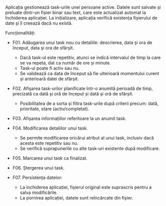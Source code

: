 Aplicația gestionează task-urile unei persoane active. Datele sunt salvate și preluate dintr-un fișier binar sau text, care este actualizat automat la închiderea aplicației. La inițializare, aplicația verifică existența fișierului de date și îl creează dacă nu există.

Funcționalități:
- F01. Adăugarea unui task nou cu detaliile: descrierea, data și ora de început, data și ora de sfârșit.
  - Dacă task-ul este repetitiv, atunci se indică intervalul de timp la care se va repeta, dat ca număr de ore și minute.
  - Task-ul poate fi activ sau nu.
  - Se validează ca data de început să fie ulterioară momentului curent și anterioară datei de sfârșit.

- F02. Afișarea task-urilor planificate într-o anumită perioadă de timp, precizată ca dată și oră de început și dată și oră de sfârșit.
  - Posibilitatea de a sorta și filtra task-urile după criterii precum: dată, prioritate, stare (activ/completat).

- F03. Afișarea informațiilor referitoare la un anumit task.

- F04. Modificarea detaliilor unui task.
  - Se permite modificarea oricărui atribut al unui task, inclusiv dacă acesta este repetitiv sau nu.
  - Se verifică suprapunerile cu alte task-uri existente după modificare.

- F05. Marcarea unui task ca finalizat.

- F06. Ștergerea unui task.

- F07. Persistența datelor:
  - La închiderea aplicației, fișierul original este suprascris pentru a salva modificările.
  - La pornirea aplicației, datele sunt reîncărcate din fișier.